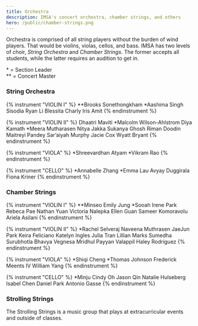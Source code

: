 ```yaml
---
title: Orchestra
description: IMSA's concert orchestra, chamber strings, and others
hero: /public/chamber-strings.png
---
```


Orchestra is comprised of all string players without the burden of wind players. That would be violins, violas, cellos, and bass.
IMSA has two levels of choir, _String Orchestra_ and _Chamber Strings_. The former accepts all students, while the latter requires an audition to get in.

\* = Section Leader<br/>
\** = Concert Master

### String Orchestra
{% instrument "VIOLIN I" %}
**Brooks Sonethongkham
*Aashima Singh Sisodia
Ryan Li
Blessita Charly
Iris Amit
{% endinstrument %}

{% instrument "VIOLIN II" %}
Dhaatri Maviti
*Malcolm Wilson-Ahlstrom
Diya Kamath
*Meera Mutharasen
Nitya Jakka
Sukanya Ghosh
Riman Doodin
Maitreyi Pandey
Sar’aiyah Murphy
Jacie Cox
Wyatt Bryant
{% endinstrument %}

{% instrument "VIOLA" %}
*Shreevardhan Atyam
*Vikram Rao
{% endinstrument %}

{% instrument "CELLO" %}
*Annabelle Zhang
*Emma Lau
Avyay Duggirala
Fiona Kriner
{% endinstrument %}


### Chamber Strings
{% instrument "VIOLIN I" %}
**Minseo Emily Jung
*Sooah Irene Park
Rebeca Pae
Nathan Yuan
Victoria Nalepka
Ellen Guan
Sameer Komoravolu
Ariela Asilani
{% endinstrument %}

{% instrument "VIOLIN II" %}
*Rachel Selveraj
Naveena Muthrasen
JaeJun Park
Keira Feliciano
Katelyn Ingles
Julia Tran
Lillian Marks
Sumedha Surubhotla
Bhavya Vegnesa
Mridhul Payyan Valappil
Haley Rodriguez
{% endinstrument %}

{% instrument "VIOLA" %}
*Shiqi Cheng
*Thomas Johnson
Frederick Meents IV
William Yang
{% endinstrument %}

{% instrument "CELLO" %}
*Minju Cindy Oh
Jason Qin
Natalie Hulseberg
Isabel Chen
Daniel Park
Antonio Gasse
{% endinstrument %}

### Strolling Strings
The Strolling Strings is a music group that plays at extracurricular events and outside of classes.